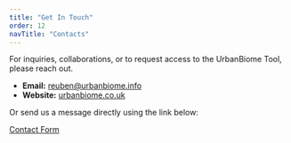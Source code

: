 ```yaml
---
title: "Get In Touch"
order: 12
navTitle: "Contacts"
---
```

For inquiries, collaborations, or to request access to the UrbanBiome Tool, please reach out.

* **Email:** [reuben@urbanbiome.info](mailto:info@urbanbiome.co.uk)
* **Website:** [urbanbiome.co.uk](http://urbanbiome.co.uk)

Or send us a message directly using the link below:

[Contact Form](https://formspree.io/f/xldnljgb)
